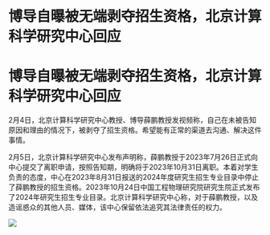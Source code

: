 # 博导自曝被无端剥夺招生资格，北京计算科学研究中心回应

# 博导自曝被无端剥夺招生资格，北京计算科学研究中心回应

2月4日，北京计算科学研究中心教授、博导薛鹏教授发视频称，自己在未被告知原因和理由的情况下，被剥夺了招生资格。希望能有正常的渠道去沟通、解决这件事情。

2月5日，北京计算科学研究中心发布声明称，薛鹏教授于2023年7月26日正式向中心提交了离职申请，按照告知期，明确将于2023年10月31日离职。本着对学生负责的态度，中心在2023年8月31日报送的2024年度研究生招生专业目录中停止了薛鹏教授的招生资格。2023年10月24日中国工程物理研究院研究生院正式发布了2024年研究生招生专业目录。北京计算科学研究中心称，对于薛鹏教授，以及造谣惑众的其他人员、媒体，该中心保留依法追究其法律责任的权力。

![](https://inews.gtimg.com/om_bt/OvaJSVNt0FqHTYGKsNq44fDt_lngJI4x0yAh9CtPsKQOkAA/1000)

